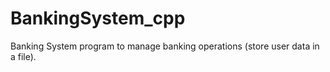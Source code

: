 # BankingSystem_cpp
Banking System program to manage banking operations (store user data in a file).
